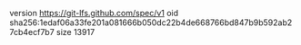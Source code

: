 version https://git-lfs.github.com/spec/v1
oid sha256:1edaf06a33fe201a081666b050dc22b4de668766bd847b9b592ab27cb4ecf7b7
size 13917
